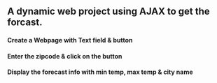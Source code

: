 ## A dynamic web project using AJAX to get the forcast.

#### Create a Webpage with Text field & button
#### Enter the zipcode & click on the button
#### Display the forecast info with min temp, max temp & city name
